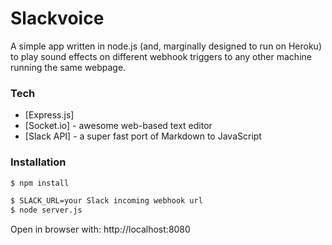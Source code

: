 # Slackvoice

A simple app written in node.js (and, marginally designed to run on Heroku) to play sound effects on different webhook triggers to any other machine running the same webpage.

### Tech

* [Express.js]
* [Socket.io] - awesome web-based text editor
* [Slack API] - a super fast port of Markdown to JavaScript

### Installation

```sh
$ npm install
```

```sh
$ SLACK_URL=your Slack incoming webhook url
$ node server.js
```

Open in browser with:
http://localhost:8080

